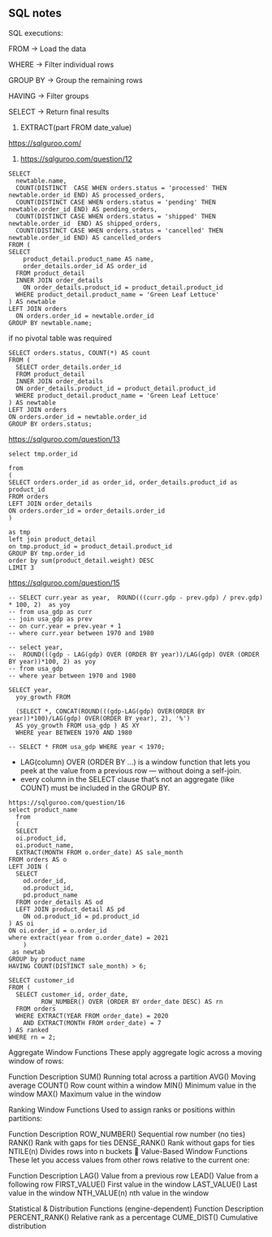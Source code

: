 ## SQL notes

SQL executions:

FROM → Load the data

WHERE → Filter individual rows

GROUP BY → Group the remaining rows

HAVING → Filter groups

SELECT → Return final results


1. EXTRACT(part FROM date_value)


https://sqlguroo.com/

1. https://sqlguroo.com/question/12

```
SELECT 
  newtable.name,
  COUNT(DISTINCT  CASE WHEN orders.status = 'processed' THEN newtable.order_id END) AS processed_orders,
  COUNT(DISTINCT CASE WHEN orders.status = 'pending' THEN newtable.order_id END) AS pending_orders,
  COUNT(DISTINCT CASE WHEN orders.status = 'shipped' THEN newtable.order_id  END) AS shipped_orders,
  COUNT(DISTINCT CASE WHEN orders.status = 'cancelled' THEN newtable.order_id END) AS cancelled_orders
FROM (
SELECT 
    product_detail.product_name AS name, 
    order_details.order_id AS order_id 
  FROM product_detail 
  INNER JOIN order_details 
    ON order_details.product_id = product_detail.product_id 
  WHERE product_detail.product_name = 'Green Leaf Lettuce'
) AS newtable
LEFT JOIN orders  
  ON orders.order_id = newtable.order_id
GROUP BY newtable.name;

```
if no pivotal table was required 

```
SELECT orders.status, COUNT(*) AS count
FROM (
  SELECT order_details.order_id
  FROM product_detail
  INNER JOIN order_details
  ON order_details.product_id = product_detail.product_id
  WHERE product_detail.product_name = 'Green Leaf Lettuce'
) AS newtable
LEFT JOIN orders
ON orders.order_id = newtable.order_id
GROUP BY orders.status;
```

https://sqlguroo.com/question/13

```
select tmp.order_id

from  
(
SELECT orders.order_id as order_id, order_details.product_id as product_id
FROM orders
LEFT JOIN order_details
ON orders.order_id = order_details.order_id 
) 
  
as tmp
left join product_detail
on tmp.product_id = product_detail.product_id
GROUP BY tmp.order_id 
order by sum(product_detail.weight) DESC
LIMIT 3
```

https://sqlguroo.com/question/15

```
-- SELECT curr.year as year,  ROUND(((curr.gdp - prev.gdp) / prev.gdp) * 100, 2)  as yoy
-- from usa_gdp as curr
-- join usa_gdp as prev
-- on curr.year = prev.year + 1
-- where curr.year between 1970 and 1980

-- select year, 
--  ROUND(((gdp - LAG(gdp) OVER (ORDER BY year))/LAG(gdp) OVER (ORDER BY year))*100, 2) as yoy
-- from usa_gdp
-- where year between 1970 and 1980

SELECT year, 
  yoy_growth FROM 
  
  (SELECT *, CONCAT(ROUND(((gdp-LAG(gdp) OVER(ORDER BY year))*100)/LAG(gdp) OVER(ORDER BY year), 2), '%') 
  AS yoy_growth FROM usa_gdp ) AS XY 
  WHERE year BETWEEN 1970 AND 1980

-- SELECT * FROM usa_gdp WHERE year < 1970;

```

* LAG(column) OVER (ORDER BY ...) is a window function that lets you peek at the value from a previous row —  without doing a self-join.
* every column in the SELECT clause that’s not an aggregate (like COUNT) must be included in the GROUP BY.

```
https://sqlguroo.com/question/16
select product_name
  from
  (
  SELECT 
  oi.product_id, 
  oi.product_name, 
  EXTRACT(MONTH FROM o.order_date) AS sale_month
FROM orders AS o
LEFT JOIN (
  SELECT 
    od.order_id, 
    od.product_id, 
    pd.product_name
  FROM order_details AS od
  LEFT JOIN product_detail AS pd
    ON od.product_id = pd.product_id
) AS oi
ON oi.order_id = o.order_id
where extract(year from o.order_date) = 2021 
    ) 
 as newtab
GROUP by product_name
HAVING COUNT(DISTINCT sale_month) > 6;
```

```
SELECT customer_id
FROM (
  SELECT customer_id, order_date,
         ROW_NUMBER() OVER (ORDER BY order_date DESC) AS rn
  FROM orders
  WHERE EXTRACT(YEAR FROM order_date) = 2020
    AND EXTRACT(MONTH FROM order_date) = 7
) AS ranked
WHERE rn = 2;
```

Aggregate Window Functions
These apply aggregate logic across a moving window of rows:

Function	Description
SUM()	Running total across a partition
AVG()	Moving average
COUNT()	Row count within a window
MIN()	Minimum value in the window
MAX()	Maximum value in the window

Ranking Window Functions
Used to assign ranks or positions within partitions:

Function	Description
ROW_NUMBER()	Sequential row number (no ties)
RANK()	Rank with gaps for ties
DENSE_RANK()	Rank without gaps for ties
NTILE(n)	Divides rows into n buckets
🔁 Value-Based Window Functions
These let you access values from other rows relative to the current one:

Function	Description
LAG()	Value from a previous row
LEAD()	Value from a following row
FIRST_VALUE()	First value in the window
LAST_VALUE()	Last value in the window
NTH_VALUE(n)	nth value in the window

Statistical & Distribution Functions (engine-dependent)
Function	Description
PERCENT_RANK()	Relative rank as a percentage
CUME_DIST()	Cumulative distribution







